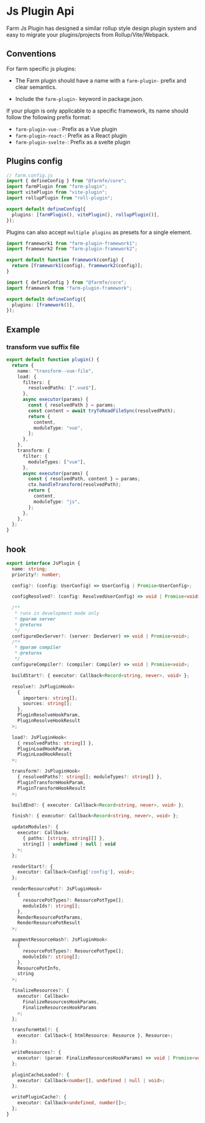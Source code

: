 # Js Plugin Api

Farm Js Plugin has designed a similar rollup style design plugin system and easy to migrate your plugins/projects from Rollup/Vite/Webpack.

## Conventions

For farm specific js plugins:

- The Farm plugin should have a name with a `farm-plugin-` prefix and clear semantics.

- Include the `farm-plugin-` keyword in package.json.

If your plugin is only applicable to a specific framework, its name should follow the following prefix format:

- `farm-plugin-vue-`: Prefix as a Vue plugin
- `farm-plugin-react-`: Prefix as a React plugin
- `farm-plugin-svelte-`: Prefix as a svelte plugin

## Plugins config

```ts
// farm.config.js
import { defineConfig } from "@farmfe/core";
import farmPlugin from "farm-plugin";
import vitePlugin from "vite-plugin";
import rollupPlugin from "roll-plugin";

export default defineConfig({
  plugins: [farmPlugin(), vitePlugin(), rollupPlugin()],
});
```

Plugins can also accept `multiple plugins` as presets for a single element.

```ts
import framework1 from "farm-plugin-framework1";
import framework2 from "farm-plugin-framework2";

export default function framework(config) {
  return [framework1(config), framework2(config)];
}
```

```ts
import { defineConfig } from "@farmfe/core";
import framework from "farm-plugin-framework";

export default defineConfig({
  plugins: [framework()],
});
```

## Example

### transform vue suffix file

```ts
export default function plugin() {
  return {
    name: "transform--vue-file",
    load: {
      filters: {
        resolvedPaths: [".vue$"],
      },
      async executor(params) {
        const { resolvedPath } = params;
        const content = await tryToReadFileSync(resolvedPath);
        return {
          content,
          moduleType: "vue",
        };
      },
    },
    transform: {
      filter: {
        moduleTypes: ["vue"],
      },
      async executor(params) {
        const { resolvedPath, content } = params;
        ctx.handleTransform(resolvedPath);
        return {
          content,
          moduleType: "js",
        };
      },
    },
  };
}
```

## hook

```ts
export interface JsPlugin {
  name: string;
  priority?: number;

  config?: (config: UserConfig) => UserConfig | Promise<UserConfig>;

  configResolved?: (config: ResolvedUserConfig) => void | Promise<void>;

  /**
   * runs in development mode only
   * @param server
   * @returns
   */
  configureDevServer?: (server: DevServer) => void | Promise<void>;
  /**
   * @param compiler
   * @returns
   */
  configureCompiler?: (compiler: Compiler) => void | Promise<void>;

  buildStart?: { executor: Callback<Record<string, never>, void> };

  resolve?: JsPluginHook<
    {
      importers: string[];
      sources: string[];
    },
    PluginResolveHookParam,
    PluginResolveHookResult
  >;

  load?: JsPluginHook<
    { resolvedPaths: string[] },
    PluginLoadHookParam,
    PluginLoadHookResult
  >;

  transform?: JsPluginHook<
    { resolvedPaths?: string[]; moduleTypes?: string[] },
    PluginTransformHookParam,
    PluginTransformHookResult
  >;

  buildEnd?: { executor: Callback<Record<string, never>, void> };

  finish?: { executor: Callback<Record<string, never>, void> };

  updateModules?: {
    executor: Callback<
      { paths: [string, string][] },
      string[] | undefined | null | void
    >;
  };

  renderStart?: {
    executor: Callback<Config['config'], void>;
  };

  renderResourcePot?: JsPluginHook<
    {
      resourcePotTypes?: ResourcePotType[];
      moduleIds?: string[];
    },
    RenderResourcePotParams,
    RenderResourcePotResult
  >;

  augmentResourceHash?: JsPluginHook<
    {
      resourcePotTypes?: ResourcePotType[];
      moduleIds?: string[];
    },
    ResourcePotInfo,
    string
  >;

  finalizeResources?: {
    executor: Callback<
      FinalizeResourcesHookParams,
      FinalizeResourcesHookParams
    >;
  };

  transformHtml?: {
    executor: Callback<{ htmlResource: Resource }, Resource>;
  };

  writeResources?: {
    executor: (param: FinalizeResourcesHookParams) => void | Promise<void>;
  };

  pluginCacheLoaded?: {
    executor: Callback<number[], undefined | null | void>;
  };

  writePluginCache?: {
    executor: Callback<undefined, number[]>;
  };
}

```